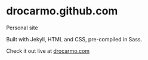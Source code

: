 drocarmo.github.com
===================

Personal site

Built with Jekyll, HTML and CSS, pre-compiled in Sass.

Check it out live at [drocarmo.com](drocarmo.com)
